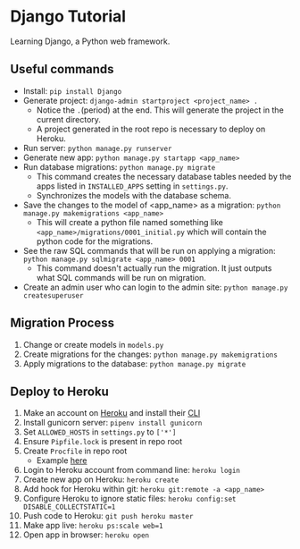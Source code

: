 # Django Tutorial
Learning Django, a Python web framework.

## Useful commands
- Install: `pip install Django`
- Generate project: `django-admin startproject <project_name> .`
	- Notice the `.`(period) at the end. This will generate the project in the current directory.
	- A project generated in the root repo is necessary to deploy on Heroku.
- Run server: `python manage.py runserver`
- Generate new app: `python manage.py startapp <app_name>`
- Run database migrations: `python manage.py migrate`
	- This command creates the necessary database tables needed by the apps listed in `INSTALLED_APPS` setting in `settings.py`.
	- Synchronizes the models with the database schema.
- Save the changes to the model of <app_name> as a migration: `python manage.py makemigrations <app_name>`
	- This will create a python file named something like `<app_name>/migrations/0001_initial.py` which will contain the python code for the migrations.
- See the raw SQL commands that will be run on applying a migration: `python manage.py sqlmigrate <app_name> 0001`
	- This command doesn't actually run the migration. It just outputs what SQL commands will be run on migration.
- Create an admin user who can login to the admin site: `python manage.py createsuperuser`

## Migration Process
1. Change or create models in `models.py`
2. Create migrations for the changes: `python manage.py makemigrations`
3. Apply migrations to the database: `python manage.py migrate`

## Deploy to Heroku
1. Make an account on [Heroku](https://www.heroku.com/) and install their [CLI](https://devcenter.heroku.com/articles/heroku-cli)
2. Install gunicorn server: `pipenv install gunicorn`
3. Set `ALLOWED_HOSTS` in `settings.py` to `['*']`
4. Ensure `Pipfile.lock` is present in repo root
5. Create `Procfile` in repo root
	- Example [here](https://github.com/babu-thomas/django-tutorial/blob/master/Procfile)
6. Login to Heroku account from command line: `heroku login`
7. Create new app on Heroku: `heroku create`
8. Add hook for Heroku within git: `heroku git:remote -a <app_name>`
9. Configure Heroku to ignore static files: `heroku config:set DISABLE_COLLECTSTATIC=1`
10. Push code to Heroku: `git push heroku master`
11. Make app live: `heroku ps:scale web=1`
12. Open app in browser: `heroku open`
